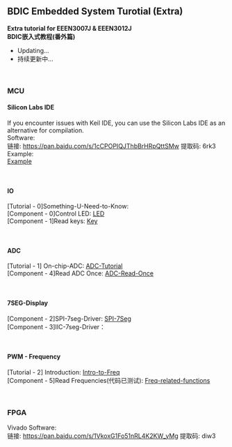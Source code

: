 ## BDIC Embedded System Turotial (Extra)

**Extra tutorial for EEEN3007J & EEEN3012J**  
**BDIC嵌入式教程(番外篇)**  

- Updating...
- 持续更新中...

<br> 

### MCU
#### Silicon Labs IDE
  If you encounter issues with Keil IDE, you can use the Silicon Labs IDE as an alternative for compilation.   
  Software:  
  链接: https://pan.baidu.com/s/1cCPOPIQJThbBrHRpQttSMw 提取码: 6rk3  
  Example:  
  [Example](./C8051F/SLIDE/Blinky)  
  
<br> 

#### IO
  [Tutorial - 0]Something-U-Need-to-Know:  
  [Component - 0]Control LED: [LED](./C8051F/Lab1/led_ctrl.c)  
  [Component - 1]Read keys: [Key](./C8051F/Blinky/key.c)  

<br> 

#### ADC
  [Tutorial - 1] On-chip-ADC: [ADC-Tutorial](./C8051F/ADC/adc.md)  
  [Component - 4]Read ADC Once: [ADC-Read-Once](./C8051F/ADC/adc.c)  

<br> 

#### 7SEG-Display
  [Component - 2]SPI-7seg-Driver: [SPI-7Seg](./C8051F/Serial7Seg/SPI_7Seg.c)  
  [Component - 3]IIC-7seg-Driver：  

<br> 

#### PWM - Frequency
  [Tutorial - 2] Introduction: [Intro-to-Freq](./C8051F/Freq/intro_freq.md)  
  [Component - 5]Read Frequencies(代码已测试): [Freq-related-functions](./C8051F/Freq/Freq.c)   

<br> 

### FPGA
Vivado Software:    
链接: https://pan.baidu.com/s/1VkoxG1Fo51nRL4K2KW_yMg 提取码: diw3  
    

